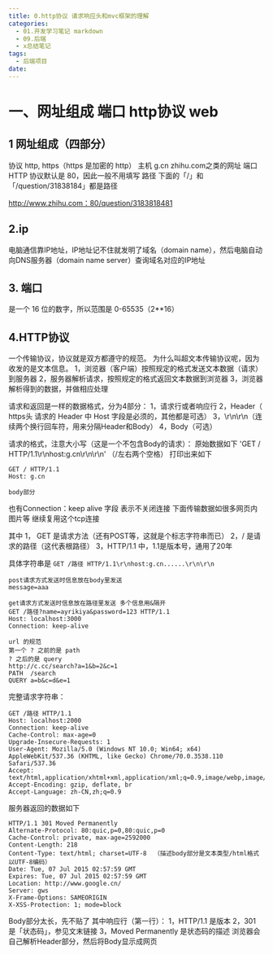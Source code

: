 ```yaml
---
title: 0.http协议 请求响应头和mvc框架的理解
categories:
  - 01.开发学习笔记 markdown
  - 09.后端
  - x总结笔记
tags:
  - 后端项目
date:
---
```


# 一、网址组成 端口 http协议 web

## 1 网址组成（四部分）
协议      http, https（https 是加密的 http）
主机      g.cn  zhihu.com之类的网址
端口      HTTP 协议默认是 80，因此一般不用填写
路径      下面的「/」和「/question/31838184」都是路径

http://www.zhihu.com：80/question/3183818481

## 2.ip
电脑通信靠IP地址，IP地址记不住就发明了域名（domain name），然后电脑自动向DNS服务器（domain name server）查询域名对应的IP地址

## 3. 端口
是一个 16 位的数字，所以范围是 0-65535（2**16）


## 4.HTTP协议
一个传输协议，协议就是双方都遵守的规范。
为什么叫超文本传输协议呢，因为收发的是文本信息。
1，浏览器（客户端）按照规定的格式发送文本数据（请求）到服务器
2，服务器解析请求，按照规定的格式返回文本数据到浏览器
3，浏览器解析得到的数据，并做相应处理

请求和返回是一样的数据格式，分为4部分：
1，请求行或者响应行
2，Header（ https头 请求的 Header 中 Host 字段是必须的，其他都是可选）
3，\r\n\r\n（连续两个换行回车符，用来分隔Header和Body）
4，Body（可选）

请求的格式，注意大小写（这是一个不包含Body的请求）：
原始数据如下
'GET / HTTP/1.1\r\nhost:g.cn\r\n\r\n'
（/左右两个空格）
打印出来如下

```
GET / HTTP/1.1
Host: g.cn

body部分
```
也有Connection：keep alive 字段 表示不关闭连接 下面传输数据如很多网页内图片等 继续复用这个tcp连接

其中
1， GET 是请求方法（还有POST等，这就是个标志字符串而已）
2，/ 是请求的路径（这代表根路径）
3，HTTP/1.1  中，1.1是版本号，通用了20年

具体字符串是 `GET /路径 HTTP/1.1\r\nhost:g.cn......\r\n\r\n`


```
post请求方式发送时信息放在body里发送
message=aaa

get请求方式发送时信息放在路径里发送 多个信息用&隔开
GET /路径?name=ayrikiya&password=123 HTTP/1.1
Host: localhost:3000
Connection: keep-alive

url 的规范
第一个 ? 之前的是 path
? 之后的是 query
http://c.cc/search?a=1&b=2&c=1
PATH  /search
QUERY a=b&c=d&e=1
```


完整请求字符串：

```
GET /路径 HTTP/1.1
Host: localhost:2000
Connection: keep-alive
Cache-Control: max-age=0
Upgrade-Insecure-Requests: 1
User-Agent: Mozilla/5.0 (Windows NT 10.0; Win64; x64) AppleWebKit/537.36 (KHTML, like Gecko) Chrome/70.0.3538.110 Safari/537.36
Accept: text/html,application/xhtml+xml,application/xml;q=0.9,image/webp,image/apng,*/*;q=0.8
Accept-Encoding: gzip, deflate, br
Accept-Language: zh-CN,zh;q=0.9
```





服务器返回的数据如下

```
HTTP/1.1 301 Moved Permanently
Alternate-Protocol: 80:quic,p=0,80:quic,p=0
Cache-Control: private, max-age=2592000
Content-Length: 218
Content-Type: text/html; charset=UTF-8  （描述body部分是文本类型/html格式 以UTF-8编码）
Date: Tue, 07 Jul 2015 02:57:59 GMT
Expires: Tue, 07 Jul 2015 02:57:59 GMT
Location: http://www.google.cn/
Server: gws
X-Frame-Options: SAMEORIGIN
X-XSS-Protection: 1; mode=block
```


Body部分太长，先不贴了
其中响应行（第一行）：
1，HTTP/1.1 是版本
2，301 是「状态码」，参见文末链接
3，Moved Permanently 是状态码的描述
浏览器会自己解析Header部分，然后将Body显示成网页


